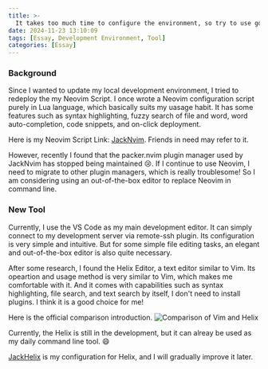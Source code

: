 ```yaml
---
title: >-
  It takes too much time to configure the environment, so try to use good out-of-the-box tools
date: 2024-11-23 13:10:09
tags: [Essay, Development Environment, Tool]
categories: [Essay]
---
```


### Background

Since I wanted to update my local development environment, I tried to redeploy the my Neovim Script. I once wrote a Neovim configuration script purely in Lua language, which basically suits my uasage habit. It has some features such as syntax highlighting, fuzzy search of file and word, word auto-completion, code snippets, and on-click deployment.

Here is my Neovim Script Link: [JackNvim](https://github.com/zsdfbb/JackNvim). Friends in need may refer to it.

However, recently I found that the packer.nvim plugin manager used by JackNvim has stopped being maintained :cry:. If I continue to use Neovim, I need to migrate to other plugin managers, which is really troublesome! So I am considering using an out-of-the-box editor to replace Neovim in command line.

<!-- more -->

### New Tool

Currently, I use the VS Code as my main development editor. It can simply connect to my development server via remote-ssh plugin. Its configuration is very simple and intuitive. But for some simple file editing tasks, an elegant and out-of-the-box editor is also quite necessary.

After some research, I found the Helix Editor, a text editor similar to Vim. Its opeartion and usage method is very similar to Vim, which makes me comfortable with it. And it comes with  capabilities such as syntax highlighting, file search, and text search by itself, I don't need to install plugins. I think it is a good choice for me!

Here is the official comparison introduction. ![Comparison of Vim and Helix](image.png)

Currently, the Helix is still in the development, but it can alreay be used as my daily command line tool. :smile: 

[JackHelix](https://github.com/zsdfbb/JackHelix) is my configuration for Helix, and I will gradually improve it later.